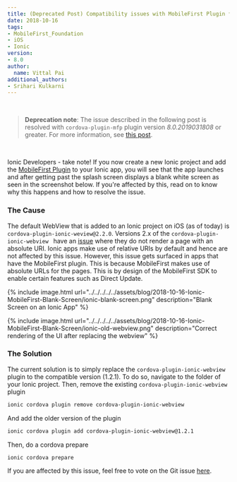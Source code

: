 ```yaml
---
title: (Deprecated Post) Compatibility issues with MobileFirst Plugin for Cordova and Ionic Webview 2.x
date: 2018-10-16
tags:
- MobileFirst_Foundation
- iOS
- Ionic
version:
- 8.0
author:
  name: Vittal Pai
additional_authors:
- Srihari Kulkarni
---
```

<br/>

>**Deprecation note**: The issue described in the following post is resolved with `cordova-plugin-mfp` plugin version *8.0.2019031808* or greater. For more information, see [this post](https://mobilefirstplatform.ibmcloud.com/blog/2019/03/28/mfp-ionic-4-support/).

<br/>

Ionic Developers - take note! If you now create a new Ionic project and add the [MobileFirst Plugin](https://www.npmjs.com/package/cordova-plugin-mfp) to your Ionic app, you will see that the app launches and after getting past the splash screen displays a blank white screen as seen in the screenshot below. If you're affected by this, read on to know why this happens and how to resolve the issue.


### The Cause
The default WebView that is added to an Ionic project on iOS (as of today) is `cordova-plugin-ionic-weview@2.2.0`. Versions 2.x of the `cordova-plugin-ionic-webview ` have an [issue](https://github.com/ionic-team/cordova-plugin-ionic-webview/issues/195) where they do not render a page with an absolute URI. Ionic apps make use of relative URIs by default and hence are not affected by this issue. However, this issue gets surfaced in apps that have the MobileFirst plugin. This is because MobileFirst makes use of absolute URLs for the pages. This is by design of the MobileFirst SDK to enable certain features such as Direct Update.

{% include image.html url="../../../../../assets/blog/2018-10-16-Ionic-MobileFirst-Blank-Screen/ionic-blank-screen.png" description="Blank Screen on an Ionic App" %}

{% include image.html url="../../../../../assets/blog/2018-10-16-Ionic-MobileFirst-Blank-Screen/ionic-old-webview.png" description="Correct rendering of the UI after replacing the webview" %}

### The Solution
The current solution is to simply replace the `cordova-plugin-ionic-webview` plugin to the compatible version (1.2.1). To do so, navigate to the folder of your Ionic project.
Then, remove the existing `cordova-plugin-ionic-webview` plugin

```bash
ionic cordova plugin remove cordova-plugin-ionic-webview
```

And add the older version of the plugin

```bash
ionic cordova plugin add cordova-plugin-ionic-webview@1.2.1
```

Then, do a cordova prepare

```bash
ionic cordova prepare
```

If you are affected by this issue, feel free to vote on the Git issue [here](https://github.com/ionic-team/cordova-plugin-ionic-webview/issues/195).
